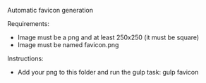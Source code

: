 Automatic favicon generation

Requirements:
- Image must be a png and at least 250x250 (it must be square)
- Image must be named favicon.png

Instructions:
- Add your png to this folder and run the gulp task: gulp favicon
